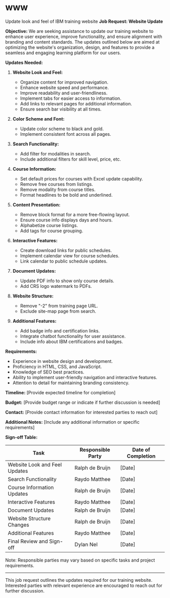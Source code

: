 # www
Update look and feel of IBM training website
**Job Request: Website Update**

**Objective:**
We are seeking assistance to update our training website to enhance user experience, improve functionality, and ensure alignment with branding and content standards. The updates outlined below are aimed at optimizing the website's organization, design, and features to provide a seamless and engaging learning platform for our users.

**Updates Needed:**

1. **Website Look and Feel:**
   - Organize content for improved navigation.
   - Enhance website speed and performance.
   - Improve readability and user-friendliness.
   - Implement tabs for easier access to information.
   - Add links to relevant pages for additional information.
   - Ensure search bar visibility at all times.

2. **Color Scheme and Font:**
   - Update color scheme to black and gold.
   - Implement consistent font across all pages.

3. **Search Functionality:**
   - Add filter for modalities in search.
   - Include additional filters for skill level, price, etc.
    

4. **Course Information:**
   - Set default prices for courses with Excel update capability.
   - Remove free courses from listings.
   - Remove modality from course titles.
   - Format headlines to be bold and underlined.

5. **Content Presentation:**
   - Remove block format for a more free-flowing layout.
   - Ensure course info displays days and hours.
   - Alphabetize course listings.
   - Add tags for course grouping.

6. **Interactive Features:**
   - Create download links for public schedules.
   - Implement calendar view for course schedules.
   - Link calendar to public schedule updates.

7. **Document Updates:**
   - Update PDF info to show only course details.
   - Add CRS logo watermark to PDFs.

8. **Website Structure:**
   - Remove "-2" from training page URL.
   - Exclude site-map page from search.

9. **Additional Features:**
   - Add badge info and certification links.
   - Integrate chatbot functionality for user assistance.
   - Include info about IBM certifications and badges.

**Requirements:**
- Experience in website design and development.
- Proficiency in HTML, CSS, and JavaScript.
- Knowledge of SEO best practices.
- Ability to implement user-friendly navigation and interactive features.
- Attention to detail for maintaining branding consistency.

**Timeline:** [Provide expected timeline for completion]

**Budget:** [Provide budget range or indicate if further discussion is needed]

**Contact:** [Provide contact information for interested parties to reach out]

**Additional Notes:** [Include any additional information or specific requirements]

**Sign-off Table:**

| Task                           | Responsible Party         | Date of Completion |
|--------------------------------|---------------------------|--------------------|
| Website Look and Feel Updates  | Ralph de Bruijn           | [Date]             |
| Search Functionality           | Raydo Matthee             | [Date]             |
| Course Information Updates     | Ralph de Bruijn           | [Date]             |
| Interactive Features           | Raydo Matthee             | [Date]             |
| Document Updates               | Ralph de Bruijn           | [Date]             |
| Website Structure Changes      | Ralph de Bruijn           | [Date]             |
| Additional Features            | Raydo Matthee             | [Date]             |
| Final Review and Sign-off      | Dylan Nel                 | [Date]             |

Note: Responsible parties may vary based on specific tasks and project requirements.

---
This job request outlines the updates required for our training website. Interested parties with relevant experience are encouraged to reach out for further discussion.
